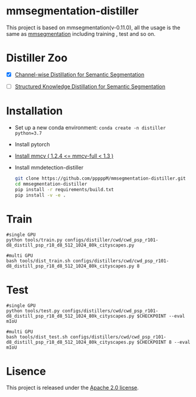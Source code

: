 # mmsegmentation-distiller

This project is based on mmsegmentation(v-0.11.0), all the usage is the same as [mmsegmentation](https://mmsegmentation.readthedocs.io/en/latest/) including training , test and so on.

# Distiller Zoo



- [x] [Channel-wise Distillation for Semantic Segmentation](https://github.com/pppppM/mmsegmentation-distiller/tree/master/configs/distiller/cwd)
- [ ] [Structured Knowledge Distillation for Semantic Segmentation](https://arxiv.org/abs/1903.04197)



# Installation

* Set up a new conda environment: `conda create -n distiller python=3.7`

* Install pytorch

* [Install mmcv ( 1.2.4 <= mmcv-full < 1.3 )](https://github.com/open-mmlab/mmcv#installation)

* Install mmdetection-distiller

  ```bash
  git clone https://github.com/pppppM/mmsegmentation-distiller.git
  cd mmsegmentation-distiller
  pip install -r requirements/build.txt
  pip install -v -e .
  ```

# Train

```
#single GPU
python tools/train.py configs/distiller/cwd/cwd_psp_r101-d8_distill_psp_r18_d8_512_1024_80k_cityscapes.py

#multi GPU
bash tools/dist_train.sh configs/distillers/cwd/cwd_psp_r101-d8_distill_psp_r18_d8_512_1024_80k_cityscapes.py 8
```

# Test

```
#single GPU
python tools/test.py configs/distillers/cwd/cwd_psp_r101-d8_distill_psp_r18_d8_512_1024_80k_cityscapes.py $CHECKPOINT --eval mIoU

#multi GPU
bash tools/dist_test.sh configs/distillers/cwd/cwd_psp_r101-d8_distill_psp_r18_d8_512_1024_80k_cityscapes.py $CHECKPOINT 8 --eval mIoU
```

# Lisence

This project is released under the [Apache 2.0 license](LICENSE).
